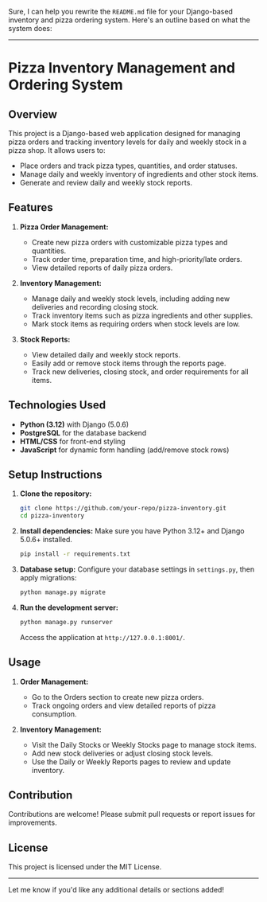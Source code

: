Sure, I can help you rewrite the `README.md` file for your Django-based inventory and pizza ordering system. Here's an outline based on what the system does:

---

# Pizza Inventory Management and Ordering System

## Overview

This project is a Django-based web application designed for managing pizza orders and tracking inventory levels for daily and weekly stock in a pizza shop. It allows users to:

- Place orders and track pizza types, quantities, and order statuses.
- Manage daily and weekly inventory of ingredients and other stock items.
- Generate and review daily and weekly stock reports.

## Features

1. **Pizza Order Management:**
   - Create new pizza orders with customizable pizza types and quantities.
   - Track order time, preparation time, and high-priority/late orders.
   - View detailed reports of daily pizza orders.

2. **Inventory Management:**
   - Manage daily and weekly stock levels, including adding new deliveries and recording closing stock.
   - Track inventory items such as pizza ingredients and other supplies.
   - Mark stock items as requiring orders when stock levels are low.

3. **Stock Reports:**
   - View detailed daily and weekly stock reports.
   - Easily add or remove stock items through the reports page.
   - Track new deliveries, closing stock, and order requirements for all items.

## Technologies Used

- **Python (3.12)** with Django (5.0.6)
- **PostgreSQL** for the database backend
- **HTML/CSS** for front-end styling
- **JavaScript** for dynamic form handling (add/remove stock rows)
  
## Setup Instructions

1. **Clone the repository:**
   ```bash
   git clone https://github.com/your-repo/pizza-inventory.git
   cd pizza-inventory
   ```

2. **Install dependencies:**
   Make sure you have Python 3.12+ and Django 5.0.6+ installed.
   ```bash
   pip install -r requirements.txt
   ```

3. **Database setup:**
   Configure your database settings in `settings.py`, then apply migrations:
   ```bash
   python manage.py migrate
   ```

4. **Run the development server:**
   ```bash
   python manage.py runserver
   ```
   Access the application at `http://127.0.0.1:8001/`.

## Usage

1. **Order Management:**
   - Go to the Orders section to create new pizza orders.
   - Track ongoing orders and view detailed reports of pizza consumption.

2. **Inventory Management:**
   - Visit the Daily Stocks or Weekly Stocks page to manage stock items.
   - Add new stock deliveries or adjust closing stock levels.
   - Use the Daily or Weekly Reports pages to review and update inventory.

## Contribution

Contributions are welcome! Please submit pull requests or report issues for improvements.

## License

This project is licensed under the MIT License.

---

Let me know if you'd like any additional details or sections added!
